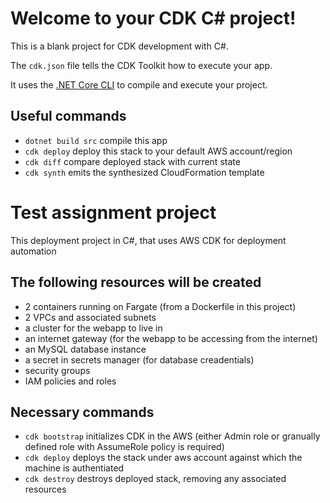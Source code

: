 # Welcome to your CDK C# project!

This is a blank project for CDK development with C#.

The `cdk.json` file tells the CDK Toolkit how to execute your app.

It uses the [.NET Core CLI](https://docs.microsoft.com/dotnet/articles/core/) to compile and execute your project.

## Useful commands

* `dotnet build src` compile this app
* `cdk deploy`       deploy this stack to your default AWS account/region
* `cdk diff`         compare deployed stack with current state
* `cdk synth`        emits the synthesized CloudFormation template

# Test assignment project

This deployment project in C#, that uses AWS CDK for deployment automation

## The following resources will be created

* 2 containers running on Fargate (from a Dockerfile in this project)
* 2 VPCs and associated subnets
* a cluster for the webapp to live in
* an internet gateway (for the webapp to be accessing from the internet)
* an MySQL database instance
* a secret in secrets manager (for database creadentials)
* security groups
* IAM policies and roles

## Necessary commands

* `cdk bootstrap` initializes CDK in the AWS (either Admin role or granually defined role with AssumeRole policy is required)
* `cdk deploy` deploys the stack under aws account against which the machine is authentiated
* `cdk destroy` destroys deployed stack, removing any associated resources